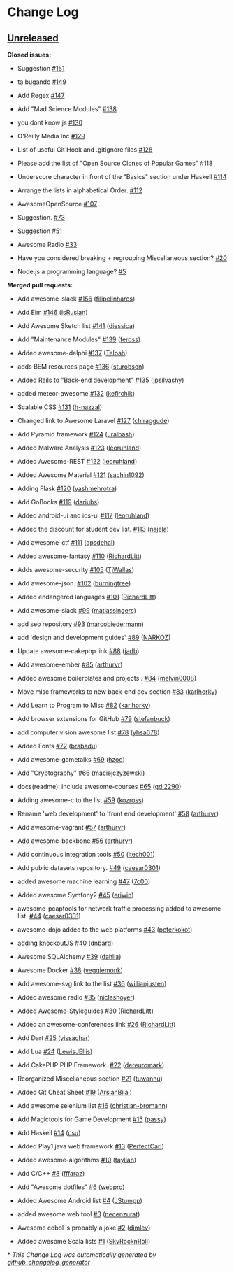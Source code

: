 # Change Log

## [Unreleased](https://github.com/sindresorhus/awesome/tree/HEAD)

**Closed issues:**

- Suggestion [\#151](https://github.com/sindresorhus/awesome/issues/151)

- ta bugando [\#149](https://github.com/sindresorhus/awesome/issues/149)

- Add Regex [\#147](https://github.com/sindresorhus/awesome/issues/147)

- Add "Mad Science Modules" [\#138](https://github.com/sindresorhus/awesome/issues/138)

- you dont know js [\#130](https://github.com/sindresorhus/awesome/issues/130)

- O'Reilly Media Inc [\#129](https://github.com/sindresorhus/awesome/issues/129)

- List of useful Git Hook and .gitignore files [\#128](https://github.com/sindresorhus/awesome/issues/128)

- Please add the list of "Open Source Clones of Popular Games" [\#118](https://github.com/sindresorhus/awesome/issues/118)

- Underscore character in front of the "Basics" section under Haskell [\#114](https://github.com/sindresorhus/awesome/issues/114)

- Arrange the lists in alphabetical Order. [\#112](https://github.com/sindresorhus/awesome/issues/112)

- AwesomeOpenSource [\#107](https://github.com/sindresorhus/awesome/issues/107)

- Suggestion. [\#73](https://github.com/sindresorhus/awesome/issues/73)

- Suggestion [\#51](https://github.com/sindresorhus/awesome/issues/51)

- Awesome Radio [\#33](https://github.com/sindresorhus/awesome/issues/33)

- Have you considered breaking + regrouping Miscellaneous section? [\#20](https://github.com/sindresorhus/awesome/issues/20)

- Node.js a programming language? [\#5](https://github.com/sindresorhus/awesome/issues/5)

**Merged pull requests:**

- Add awesome-slack [\#156](https://github.com/sindresorhus/awesome/pull/156) ([filipelinhares](https://github.com/filipelinhares))

- Add Elm [\#146](https://github.com/sindresorhus/awesome/pull/146) ([isRuslan](https://github.com/isRuslan))

- Add Awesome Sketch list [\#141](https://github.com/sindresorhus/awesome/pull/141) ([diessica](https://github.com/diessica))

- Add "Maintenance Modules" [\#139](https://github.com/sindresorhus/awesome/pull/139) ([feross](https://github.com/feross))

- Added awesome-delphi [\#137](https://github.com/sindresorhus/awesome/pull/137) ([Teloah](https://github.com/Teloah))

- adds BEM resources page [\#136](https://github.com/sindresorhus/awesome/pull/136) ([sturobson](https://github.com/sturobson))

- Added Rails to "Back-end development" [\#135](https://github.com/sindresorhus/awesome/pull/135) ([jpsilvashy](https://github.com/jpsilvashy))

- added meteor-awesome [\#132](https://github.com/sindresorhus/awesome/pull/132) ([kefirchik](https://github.com/kefirchik))

- Scalable CSS [\#131](https://github.com/sindresorhus/awesome/pull/131) ([h-nazzal](https://github.com/h-nazzal))

- Changed link to Awesome Laravel [\#127](https://github.com/sindresorhus/awesome/pull/127) ([chiraggude](https://github.com/chiraggude))

- Add Pyramid framework [\#124](https://github.com/sindresorhus/awesome/pull/124) ([uralbash](https://github.com/uralbash))

- Added Malware Analysis [\#123](https://github.com/sindresorhus/awesome/pull/123) ([leoruhland](https://github.com/leoruhland))

- Added Awesome-REST [\#122](https://github.com/sindresorhus/awesome/pull/122) ([leoruhland](https://github.com/leoruhland))

- Added Awesome Material [\#121](https://github.com/sindresorhus/awesome/pull/121) ([sachin1092](https://github.com/sachin1092))

- Adding Flask [\#120](https://github.com/sindresorhus/awesome/pull/120) ([yashmehrotra](https://github.com/yashmehrotra))

- Add GoBooks [\#119](https://github.com/sindresorhus/awesome/pull/119) ([dariubs](https://github.com/dariubs))

- Added android-ui and ios-ui [\#117](https://github.com/sindresorhus/awesome/pull/117) ([leoruhland](https://github.com/leoruhland))

- Added the discount for student dev list. [\#113](https://github.com/sindresorhus/awesome/pull/113) ([najela](https://github.com/najela))

- Add awesome-ctf [\#111](https://github.com/sindresorhus/awesome/pull/111) ([apsdehal](https://github.com/apsdehal))

- Added awesome-fantasy [\#110](https://github.com/sindresorhus/awesome/pull/110) ([RichardLitt](https://github.com/RichardLitt))

- Adds awesome-security [\#105](https://github.com/sindresorhus/awesome/pull/105) ([TjWallas](https://github.com/TjWallas))

- Add awesome-json. [\#102](https://github.com/sindresorhus/awesome/pull/102) ([burningtree](https://github.com/burningtree))

- Added endangered languages [\#101](https://github.com/sindresorhus/awesome/pull/101) ([RichardLitt](https://github.com/RichardLitt))

- Add awesome-slack [\#99](https://github.com/sindresorhus/awesome/pull/99) ([matiassingers](https://github.com/matiassingers))

- add seo repository [\#93](https://github.com/sindresorhus/awesome/pull/93) ([marcobiedermann](https://github.com/marcobiedermann))

- add 'design and development guides' [\#89](https://github.com/sindresorhus/awesome/pull/89) ([NARKOZ](https://github.com/NARKOZ))

- Update awesome-cakephp link [\#88](https://github.com/sindresorhus/awesome/pull/88) ([jadb](https://github.com/jadb))

- Add awesome-ember [\#85](https://github.com/sindresorhus/awesome/pull/85) ([arthurvr](https://github.com/arthurvr))

- Added awesome boilerplates and projects . [\#84](https://github.com/sindresorhus/awesome/pull/84) ([melvin0008](https://github.com/melvin0008))

- Move misc frameworks to new back-end dev section [\#83](https://github.com/sindresorhus/awesome/pull/83) ([karlhorky](https://github.com/karlhorky))

- Add Learn to Program to Misc [\#82](https://github.com/sindresorhus/awesome/pull/82) ([karlhorky](https://github.com/karlhorky))

- Add browser extensions for GitHub [\#79](https://github.com/sindresorhus/awesome/pull/79) ([stefanbuck](https://github.com/stefanbuck))

- add computer vision awesome list [\#78](https://github.com/sindresorhus/awesome/pull/78) ([yhsa678](https://github.com/yhsa678))

- Added Fonts [\#72](https://github.com/sindresorhus/awesome/pull/72) ([brabadu](https://github.com/brabadu))

- Add awesome-gametalks [\#69](https://github.com/sindresorhus/awesome/pull/69) ([hzoo](https://github.com/hzoo))

- Add "Cryptography" [\#66](https://github.com/sindresorhus/awesome/pull/66) ([maciejczyzewski](https://github.com/maciejczyzewski))

- docs\(readme\): include awesome-courses [\#65](https://github.com/sindresorhus/awesome/pull/65) ([gdi2290](https://github.com/gdi2290))

- Adding awesome-c to the list [\#59](https://github.com/sindresorhus/awesome/pull/59) ([kozross](https://github.com/kozross))

- Rename 'web development' to 'front end development' [\#58](https://github.com/sindresorhus/awesome/pull/58) ([arthurvr](https://github.com/arthurvr))

- Add awesome-vagrant [\#57](https://github.com/sindresorhus/awesome/pull/57) ([arthurvr](https://github.com/arthurvr))

- Add awesome-backbone [\#56](https://github.com/sindresorhus/awesome/pull/56) ([arthurvr](https://github.com/arthurvr))

- Add continuous integration tools [\#50](https://github.com/sindresorhus/awesome/pull/50) ([itech001](https://github.com/itech001))

- Add public datasets repository. [\#49](https://github.com/sindresorhus/awesome/pull/49) ([caesar0301](https://github.com/caesar0301))

- added awesome machine learning [\#47](https://github.com/sindresorhus/awesome/pull/47) ([7c00](https://github.com/7c00))

- Added awesome Symfony2 [\#45](https://github.com/sindresorhus/awesome/pull/45) ([eriwin](https://github.com/eriwin))

- awesome-pcaptools for network traffic processing added to awesome list. [\#44](https://github.com/sindresorhus/awesome/pull/44) ([caesar0301](https://github.com/caesar0301))

- awesome-dojo added to the web platforms [\#43](https://github.com/sindresorhus/awesome/pull/43) ([peterkokot](https://github.com/peterkokot))

- adding knockoutJS [\#40](https://github.com/sindresorhus/awesome/pull/40) ([dnbard](https://github.com/dnbard))

- Awesome SQLAlchemy [\#39](https://github.com/sindresorhus/awesome/pull/39) ([dahlia](https://github.com/dahlia))

- Awesome Docker [\#38](https://github.com/sindresorhus/awesome/pull/38) ([veggiemonk](https://github.com/veggiemonk))

- Add awesome-svg link to the list [\#36](https://github.com/sindresorhus/awesome/pull/36) ([willianjusten](https://github.com/willianjusten))

- Added awesome radio [\#35](https://github.com/sindresorhus/awesome/pull/35) ([niclashoyer](https://github.com/niclashoyer))

- Added Awesome-Styleguides [\#30](https://github.com/sindresorhus/awesome/pull/30) ([RichardLitt](https://github.com/RichardLitt))

- Added an awesome-conferences link [\#26](https://github.com/sindresorhus/awesome/pull/26) ([RichardLitt](https://github.com/RichardLitt))

- Add Dart [\#25](https://github.com/sindresorhus/awesome/pull/25) ([yissachar](https://github.com/yissachar))

- Add Lua [\#24](https://github.com/sindresorhus/awesome/pull/24) ([LewisJEllis](https://github.com/LewisJEllis))

- Add CakePHP PHP Framework. [\#22](https://github.com/sindresorhus/awesome/pull/22) ([dereuromark](https://github.com/dereuromark))

- Reorganized Miscellaneous section [\#21](https://github.com/sindresorhus/awesome/pull/21) ([tuwannu](https://github.com/tuwannu))

- Added Git Cheat Sheet [\#19](https://github.com/sindresorhus/awesome/pull/19) ([ArslanBilal](https://github.com/ArslanBilal))

- Add awesome selenium list [\#16](https://github.com/sindresorhus/awesome/pull/16) ([christian-bromann](https://github.com/christian-bromann))

- Add Magictools for Game Development [\#15](https://github.com/sindresorhus/awesome/pull/15) ([passy](https://github.com/passy))

- Add Haskell [\#14](https://github.com/sindresorhus/awesome/pull/14) ([csu](https://github.com/csu))

- Added Play1 java web framework [\#13](https://github.com/sindresorhus/awesome/pull/13) ([PerfectCarl](https://github.com/PerfectCarl))

- Added awesome-algorithms [\#10](https://github.com/sindresorhus/awesome/pull/10) ([tayllan](https://github.com/tayllan))

- Add C/C++ [\#8](https://github.com/sindresorhus/awesome/pull/8) ([fffaraz](https://github.com/fffaraz))

- Add "Awesome dotfiles" [\#6](https://github.com/sindresorhus/awesome/pull/6) ([webpro](https://github.com/webpro))

- Added Awesome Android list [\#4](https://github.com/sindresorhus/awesome/pull/4) ([JStumpp](https://github.com/JStumpp))

- added awesome web tool [\#3](https://github.com/sindresorhus/awesome/pull/3) ([necenzurat](https://github.com/necenzurat))

- Awesome cobol is probably a joke [\#2](https://github.com/sindresorhus/awesome/pull/2) ([dimlev](https://github.com/dimlev))

- Added awesome Scala lists [\#1](https://github.com/sindresorhus/awesome/pull/1) ([SkyRocknRoll](https://github.com/SkyRocknRoll))



\* *This Change Log was automatically generated by [github_changelog_generator](https://github.com/skywinder/Github-Changelog-Generator)*